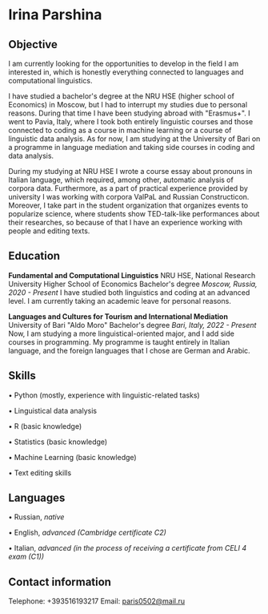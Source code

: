 # Irina Parshina

## Objective

I am currently looking for the opportunities to develop in the field I am interested in, which is honestly everything connected to languages and computational linguistics.

I have studied a bachelor's degree at the NRU HSE (higher school of Economics) in Moscow, but I had to interrupt my studies due to personal reasons. During that time I have been studying abroad with "Erasmus+". I went to Pavia, Italy, where I took both entirely linguistic courses and those connected to coding as a course in machine learning or a course of linguistic data analysis.
As for now, I am studying at the University of Bari on a programme in language mediation and taking side courses in coding and data analysis.

During my studying at NRU HSE I wrote a course essay about pronouns in Italian language, which required, among other, automatic analysis of corpora data. Furthermore, as a part of practical experience provided by university I was working with corpora ValPaL and Russian Constructicon.
Moreover, I take part in the student organization that organizes events to popularize science, where students show TED-talk-like performances about their researches, so because of that I have an experience working with people and editing texts.

## Education

**Fundamental and Computational Linguistics**
NRU HSE, National Research University Higher School of Economics
Bachelor's degree
*Moscow, Russia, 2020 - Present*
I have studied both linguistics and coding at an advanced level. I am currently taking an academic leave for personal reasons.
            
**Languages and Cultures for Tourism and International Mediation**
University of Bari "Aldo Moro"
Bachelor's degree
*Bari, Italy, 2022 - Present*
Now, I am studying a more linguistical-oriented major, and I add side courses in programming. My programme is taught entirely in Italian language, and the foreign languages that I chose are German and Arabic.

## Skills

• Python (mostly, experience with linguistic-related tasks)
            
• Linguistical data analysis
            
• R (basic knowledge)
            
• Statistics (basic knowledge)
            
• Machine Learning (basic knowledge)
            
• Text editing skills

## Languages

• Russian, *native*
            
• English, *advanced (Cambridge certificate C2)*
            
• Italian, *advanced (in the process of receiving a certificate from CELI 4 exam (C1))*

## Contact information

Telephone: +393516193217 
Email: paris0502@mail.ru 

